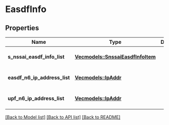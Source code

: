 # EasdfInfo

## Properties
Name | Type | Description | Notes
------------ | ------------- | ------------- | -------------
**s_nssai_easdf_info_list** | [**Vec<models::SnssaiEasdfInfoItem>**](SnssaiEasdfInfoItem.md) |  | [optional] [default to None]
**easdf_n6_ip_address_list** | [**Vec<models::IpAddr>**](IpAddr.md) |  | [optional] [default to None]
**upf_n6_ip_address_list** | [**Vec<models::IpAddr>**](IpAddr.md) |  | [optional] [default to None]

[[Back to Model list]](../README.md#documentation-for-models) [[Back to API list]](../README.md#documentation-for-api-endpoints) [[Back to README]](../README.md)


